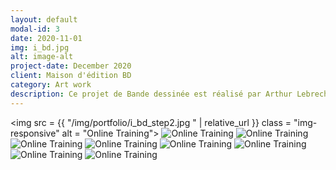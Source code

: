```yaml
---
layout: default
modal-id: 3
date: 2020-11-01
img: i_bd.jpg
alt: image-alt
project-date: December 2020
client: Maison d'édition BD
category: Art work
description: Ce projet de Bande dessinée est réalisé par Arthur Lebrech scénariste et moi meme déssinateur. Je vous laisse découvir cette histoire...
---
```


<img src = {{ "/img/portfolio/i_bd_step2.jpg " | relative_url }} class = "img-responsive" alt = "Online Training">
<img src = "/img/portfolio/i_bd_step3.jpg " class = "img-responsive" alt = "Online Training">
<img src = "/img/portfolio/i_bd_step1.jpg " class = "img-responsive" alt = "Online Training">
<img src = "/img/portfolio/i_bd_step4.jpg " class = "img-responsive" alt = "Online Training">
<img src = "/img/portfolio/i_bd_step5.jpg " class = "img-responsive" alt = "Online Training">
<img src = "/img/portfolio/i_bd_step6.jpg " class = "img-responsive" alt = "Online Training">
<img src = "/img/portfolio/i_bd_step7.jpg " class = "img-responsive" alt = "Online Training">
<img src = "/img/portfolio/i_bd_step8.jpg " class = "img-responsive" alt = "Online Training">
<img src = "/img/portfolio/i_bd_step9.jpg " class = "img-responsive" alt = "Online Training">
